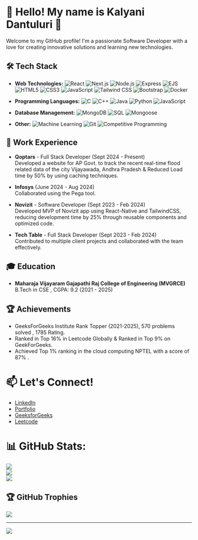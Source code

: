 # 💫 Hello! My name is Kalyani Dantuluri 👋
Welcome to my GitHub profile! I'm a passionate Software  Developer with a love for creating innovative solutions and learning new technologies.<br>

## 🛠️ Tech Stack

- **Web Technologies:**
  ![React](https://img.shields.io/badge/-React-61DAFB?style=flat&logo=react&logoColor=white)
  ![Next.js](https://img.shields.io/badge/-Next.js-000000?style=flat&logo=next.js&logoColor=white)
  ![Node.js](https://img.shields.io/badge/-Node.js-339933?style=flat&logo=node.js&logoColor=white)
  ![Express](https://img.shields.io/badge/-Express-000000?style=flat&logo=express&logoColor=white)
  ![EJS](https://img.shields.io/badge/-EJS-4F5B93?style=flat&logo=ejs&logoColor=white)
  ![HTML5](https://img.shields.io/badge/-HTML5-E34F26?style=flat&logo=html5&logoColor=white)
  ![CSS3](https://img.shields.io/badge/-CSS3-1572B6?style=flat&logo=css3&logoColor=white)
  ![JavaScript](https://img.shields.io/badge/-JavaScript-F7DF1E?style=flat&logo=javascript&logoColor=black)
  ![Tailwind CSS](https://img.shields.io/badge/-Tailwind%20CSS-06B6D4?style=flat&logo=tailwind-css&logoColor=white)
  ![Bootstrap](https://img.shields.io/badge/-Bootstrap-7952B3?style=flat&logo=bootstrap&logoColor=white)
  ![Docker](https://img.shields.io/badge/-Docker-2496ED?style=flat&logo=docker&logoColor=white)

- **Programming Languages:**
  ![C](https://img.shields.io/badge/-C-A8B9CC?style=flat&logo=c&logoColor=black)
  ![C++](https://img.shields.io/badge/-C%2B%2B-F34B7D?style=flat&logo=c%2B%2B&logoColor=white)
  ![Java](https://img.shields.io/badge/-Java-007396?style=flat&logo=java&logoColor=white)
  ![Python](https://img.shields.io/badge/-Python-3776AB?style=flat&logo=python&logoColor=white)
  ![JavaScript](https://img.shields.io/badge/-JavaScript-F7DF1E?style=flat&logo=javascript&logoColor=black)

- **Database Management:**
  ![MongoDB](https://img.shields.io/badge/-MongoDB-47A248?style=flat&logo=mongodb&logoColor=white)
  ![SQL](https://img.shields.io/badge/-SQL-003B57?style=flat&logo=postgresql&logoColor=white)
  ![Mongoose](https://img.shields.io/badge/-Mongoose-880000?style=flat&logo=mongoose&logoColor=white)

- **Other:**
  ![Machine Learning](https://img.shields.io/badge/-Machine%20Learning-F5A300?style=flat&logo=python&logoColor=white)
  ![Git](https://img.shields.io/badge/-Git-F05032?style=flat&logo=git&logoColor=white)
  ![Competitive Programming](https://img.shields.io/badge/-Competitive%20Programming-2D2D2D?style=flat&logo=codeforces&logoColor=white)

 ## 💼 Work Experience

- **Qoptars** - Full Stack Developer (Sept 2024 - Present)  
  Developed a website for AP Govt. to track the recent real-time flood related data of the city Vijayawada, Andhra Pradesh & Reduced Load time by 50% by using caching techniques.
  
- **Infosys** (June 2024 - Aug 2024)  
  Collaborated using the Pega tool.

- **Novizit** - Software Developer (Sept 2023 - Feb 2024)  
  Developed MVP of Novizit app using React-Native and TailwindCSS, reducing development time by 25% through reusable components and optimized code.
  
- **Tech Table** - Full Stack Developer (Sept 2023 - Feb 2024)  
  Contributed to multiple client projects and collaborated with the team effectively.

## 🎓 Education

- **Maharaja Vijayaram Gajapathi Raj College of Engineering (MVGRCE)**  
  B.Tech in CSE , CGPA: 9.2 (2021 - 2025)

## 🏆 Achievements

- GeeksForGeeks Institute Rank Topper (2021-2025), 570 problems solved , 1785 Rating.
- Ranked in Top 16% in Leetcode Globally & Ranked in Top 9% on GeekForGeeks.
- Achieved Top 1% ranking in the cloud computing NPTEL with a score of 87% .


# 📫 Let's Connect! 
- [LinkedIn](https://www.linkedin.com/in/kalyani-dantuluri/)
- [Portfolio](https://kalyani179.github.io/Portfolio/)
- [GeeksforGeeks](https://www.geeksforgeeks.org/user/kalyani179/)
- [Leetcode](https://leetcode.com/u/kalyani971/)

# 📊 GitHub Stats:
![](https://github-readme-streak-stats.herokuapp.com/?user=kalyani179&theme=dark&hide_border=false)<br/>
![](https://github-readme-stats.vercel.app/api?username=kalyani179&theme=dark&hide_border=false&include_all_commits=true&count_private=true)<br/>
![](https://github-readme-stats.vercel.app/api/top-langs/?username=kalyani179&theme=dark&hide_border=false&include_all_commits=true&count_private=true&layout=compact)

## 🏆 GitHub Trophies
![](https://github-profile-trophy.vercel.app/?username=kalyani179&theme=nord&no-frame=true&no-bg=false&margin-w=4)

---
[![](https://visitcount.itsvg.in/api?id=kalyani179&icon=5&color=3)](https://visitcount.itsvg.in)

<!-- Proudly created with GPRM ( https://gprm.itsvg.in ) -->
